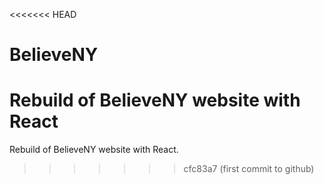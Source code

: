 <<<<<<< HEAD
# BelieveNY
Rebuild of BelieveNY website with React
=======
Rebuild of BelieveNY website with React.
>>>>>>> cfc83a7 (first commit to github)
